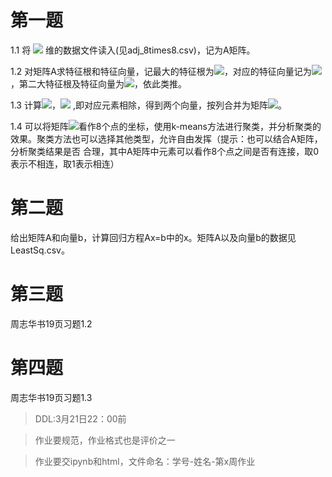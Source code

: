 # 第一题
1.1 将 <img src="http://chart.googleapis.com/chart?cht=tx&chl= 8\times 8   " style="border:none;"> 维的数据文件读入(见adj_8times8.csv)，记为A矩阵。

1.2 对矩阵A求特征根和特征向量，记最大的特征根为<img src="http://chart.googleapis.com/chart?cht=tx&chl= \lambda_1   " style="border:none;">，对应的特征向量记为<img src="http://chart.googleapis.com/chart?cht=tx&chl= \xi_1   " style="border:none;">
，第二大特征根及特征向量为<img src="http://chart.googleapis.com/chart?cht=tx&chl= \lambda_2 ,\xi_2  " style="border:none;">，依此类推。

1.3 计算<img src="http://chart.googleapis.com/chart?cht=tx&chl= \frac{\xi_2}{ \xi_1}  " style="border:none;">，<img src="http://chart.googleapis.com/chart?cht=tx&chl= \frac{\xi_3}{\xi_1}  " style="border:none;">
,即对应元素相除，得到两个向量，按列合并为矩阵<img src="http://chart.googleapis.com/chart?cht=tx&chl= B_{8\times 2}  " style="border:none;">。

1.4 可以将矩阵<img src="http://chart.googleapis.com/chart?cht=tx&chl= B  " style="border:none;">看作8个点的坐标，使用k-means方法进行聚类，并分析聚类的效果。聚类方法也可以选择其他类型，允许自由发挥（提示：也可以结合A矩阵，分析聚类结果是否
合理，其中A矩阵中元素可以看作8个点之间是否有连接，取0表示不相连，取1表示相连）

# 第二题
给出矩阵A和向量b，计算回归方程Ax=b中的x。矩阵A以及向量b的数据见LeastSq.csv。

# 第三题
周志华书19页习题1.2

# 第四题
周志华书19页习题1.3

>DDL:3月21日22：00前

>作业要规范，作业格式也是评价之一

>作业要交ipynb和html，文件命名：学号-姓名-第x周作业
